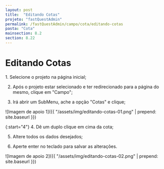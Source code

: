 ```yaml
---
layout: post
title:  "Editando Cotas"
projeto: "fastQuestAdmin"
permalink: /fastQuestAdmin/campo/cota/editando-cotas
pasta: "Cota"
mainsection: 8.2
section: 8.22
---
```

# Editando Cotas

<div class="row" markdown="1">
<div class="6u 12u$(small)" markdown="1">
1. Selecione o projeto na página inicial;

2. Após o projeto estar selecionado e ter redirecionado para a página do mesmo, clique em "Campo";

3. Irá abrir um SubMenu, ache a opção "Cotas" e clique;
</div>
<div class="6u 12u$(small)" markdown="1">
![Imagem de apoio 1]({{ "/assets/img/editando-cotas-01.png" | prepend: site.baseurl }})
</div>                               
</div>

{:start="4"}
4. Dê um duplo clique em cima da cota;

5. Altere todos os dados desejados;

6. Aperte enter no teclado para salvar as alterações.

![Imagem de apoio 2]({{ "/assets/img/editando-cotas-02.png" | prepend: site.baseurl }})